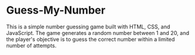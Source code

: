 # Guess-My-Number
This is a simple number guessing game built with HTML, CSS, and JavaScript. The game generates a random number between 1 and 20, and the player's objective is to guess the correct number within a limited number of attempts.
